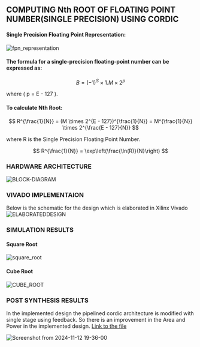 ## COMPUTING Nth ROOT OF FLOATING POINT NUMBER(SINGLE PRECISION) USING CORDIC 
#### Single Precision Floating Point Representation:

![fpn_representation](https://github.com/user-attachments/assets/e4b5715b-d29b-40d3-a0f8-23893379a29d)


#### The formula for a single-precision floating-point number can be expressed as:

$$
B = (-1)^S \times 1.M \times 2^p
$$

where \( p = E - 127 \).

#### To calculate Nth Root:

$$
R^{\frac{1}{N}} = (M \times 2^{E - 127})^{\frac{1}{N}} = M^{\frac{1}{N}} \times 2^{\frac{E - 127}{N}}
$$

where R is the Single Precision Floating Point Number.

$$
R^{\frac{1}{N}} = \exp\left(\frac{\ln(R)}{N}\right)
$$

### HARDWARE ARCHITECTURE

![BLOCK-DIAGRAM](https://github.com/user-attachments/assets/ea194546-a137-4027-90d2-1b62f5c7e27b)

### VIVADO IMPLEMENTAION

Below is the schematic for the design which is elaborated in Xilinx Vivado
![ELABORATEDDESIGN](https://github.com/user-attachments/assets/cab6fd47-36b9-4398-b354-83de183369cf)

### SIMULATION RESULTS

#### Square Root

![square_root](https://github.com/user-attachments/assets/4345e23c-1f63-4df0-b72f-1c2eec3c92bb)

#### Cube Root

![CUBE_ROOT](https://github.com/user-attachments/assets/7311444b-d5ff-47fe-b4a9-df2cbdf93110)

### POST SYNTHESIS RESULTS

In the implemented design the pipelined cordic architecture is modified with single stage using feedback. So there is an improvement in the Area and Power in the implemented design.
[Link to the file](Results.zip)


![Screenshot from 2024-11-12 19-36-00](https://github.com/user-attachments/assets/abdaa0c3-ee7f-48ee-9488-3666d7d54dbd)


